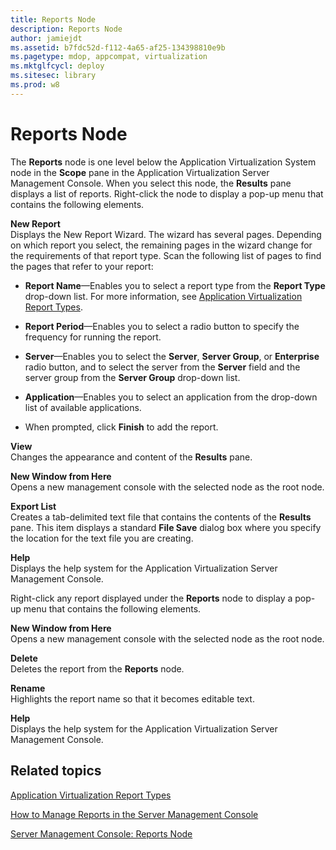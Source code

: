 ```yaml
---
title: Reports Node
description: Reports Node
author: jamiejdt
ms.assetid: b7fdc52d-f112-4a65-af25-134398810e9b
ms.pagetype: mdop, appcompat, virtualization
ms.mktglfcycl: deploy
ms.sitesec: library
ms.prod: w8
---
```



# Reports Node


The **Reports** node is one level below the Application Virtualization System node in the **Scope** pane in the Application Virtualization Server Management Console. When you select this node, the **Results** pane displays a list of reports. Right-click the node to display a pop-up menu that contains the following elements.

<a href="" id="new-report"></a>**New Report**  
Displays the New Report Wizard. The wizard has several pages. Depending on which report you select, the remaining pages in the wizard change for the requirements of that report type. Scan the following list of pages to find the pages that refer to your report:

-   **Report Name**—Enables you to select a report type from the **Report Type** drop-down list. For more information, see [Application Virtualization Report Types](application-virtualization-report-types.md).

-   **Report Period**—Enables you to select a radio button to specify the frequency for running the report.

-   **Server**—Enables you to select the **Server**, **Server Group**, or **Enterprise** radio button, and to select the server from the **Server** field and the server group from the **Server Group** drop-down list.

-   **Application**—Enables you to select an application from the drop-down list of available applications.

-   When prompted, click **Finish** to add the report.

<a href="" id="view"></a>**View**  
Changes the appearance and content of the **Results** pane.

<a href="" id="new-window-from-here"></a>**New Window from Here**  
Opens a new management console with the selected node as the root node.

<a href="" id="export-list"></a>**Export List**  
Creates a tab-delimited text file that contains the contents of the **Results** pane. This item displays a standard **File Save** dialog box where you specify the location for the text file you are creating.

<a href="" id="help"></a>**Help**  
Displays the help system for the Application Virtualization Server Management Console.

Right-click any report displayed under the **Reports** node to display a pop-up menu that contains the following elements.

<a href="" id="new-window-from-here"></a>**New Window from Here**  
Opens a new management console with the selected node as the root node.

<a href="" id="delete"></a>**Delete**  
Deletes the report from the **Reports** node.

<a href="" id="rename"></a>**Rename**  
Highlights the report name so that it becomes editable text.

<a href="" id="help"></a>**Help**  
Displays the help system for the Application Virtualization Server Management Console.

## Related topics


[Application Virtualization Report Types](application-virtualization-report-types.md)

[How to Manage Reports in the Server Management Console](how-to-manage-reports-in-the-server-management-console.md)

[Server Management Console: Reports Node](server-management-console-reports-node.md)

 

 





